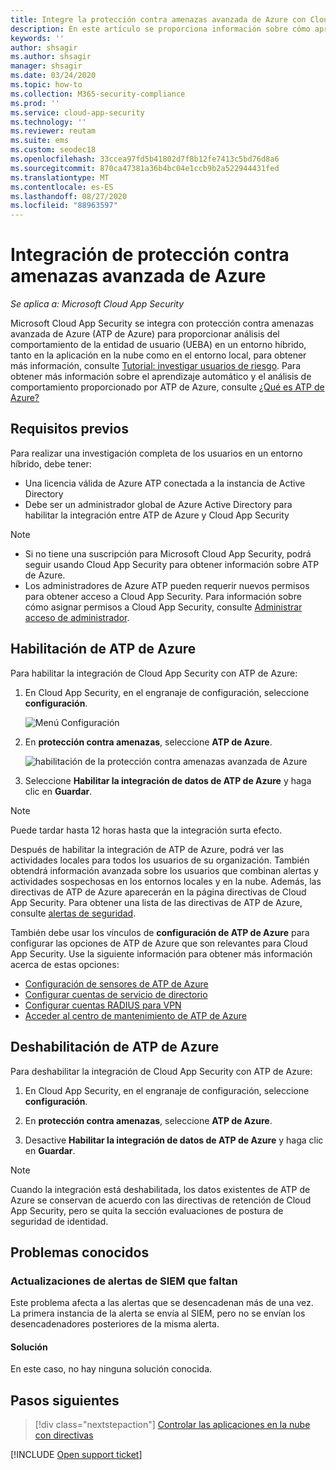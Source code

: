```yaml
---
title: Integre la protección contra amenazas avanzada de Azure con Cloud App Security
description: En este artículo se proporciona información sobre cómo aprovechar la información sobre protección contra amenazas avanzada de Azure en Cloud App Security para la detección de riesgos híbridas.
keywords: ''
author: shsagir
ms.author: shsagir
manager: shsagir
ms.date: 03/24/2020
ms.topic: how-to
ms.collection: M365-security-compliance
ms.prod: ''
ms.service: cloud-app-security
ms.technology: ''
ms.reviewer: reutam
ms.suite: ems
ms.custom: seodec18
ms.openlocfilehash: 33ccea97fd5b41802d7f8b12fe7413c5bd76d8a6
ms.sourcegitcommit: 870ca47381a36b4bc04e1ccb9b2a522944431fed
ms.translationtype: MT
ms.contentlocale: es-ES
ms.lasthandoff: 08/27/2020
ms.locfileid: "88963597"
---
```

# <a name="azure-advanced-threat-protection-integration"></a>Integración de protección contra amenazas avanzada de Azure

*Se aplica a: Microsoft Cloud App Security*

Microsoft Cloud App Security se integra con protección contra amenazas avanzada de Azure (ATP de Azure) para proporcionar análisis del comportamiento de la entidad de usuario (UEBA) en un entorno híbrido, tanto en la aplicación en la nube como en el entorno local, para obtener más información, consulte [Tutorial: investigar usuarios de riesgo](tutorial-ueba.md). Para obtener más información sobre el aprendizaje automático y el análisis de comportamiento proporcionado por ATP de Azure, consulte [¿Qué es ATP de Azure?](/azure-advanced-threat-protection/what-is-atp)

## <a name="prerequisites"></a>Requisitos previos

Para realizar una investigación completa de los usuarios en un entorno híbrido, debe tener:

- Una licencia válida de Azure ATP conectada a la instancia de Active Directory
- Debe ser un administrador global de Azure Active Directory para habilitar la integración entre ATP de Azure y Cloud App Security

> [!NOTE]
>
> - Si no tiene una suscripción para Microsoft Cloud App Security, podrá seguir usando Cloud App Security para obtener información sobre ATP de Azure.
> - Los administradores de Azure ATP pueden requerir nuevos permisos para obtener acceso a Cloud App Security. Para información sobre cómo asignar permisos a Cloud App Security, consulte [Administrar acceso de administrador](manage-admins.md).

## <a name="enable-azure-atp"></a>Habilitación de ATP de Azure

Para habilitar la integración de Cloud App Security con ATP de Azure:

1. En Cloud App Security, en el engranaje de configuración, seleccione **configuración**.

    ![Menú Configuración](media/azip-system-settings.png)

1. En **protección contra amenazas**, seleccione **ATP de Azure**.

    ![habilitación de la protección contra amenazas avanzada de Azure](media/aatp-integration.png)

1. Seleccione **Habilitar la integración de datos de ATP de Azure** y haga clic en **Guardar**.

> [!NOTE]
> Puede tardar hasta 12 horas hasta que la integración surta efecto.

Después de habilitar la integración de ATP de Azure, podrá ver las actividades locales para todos los usuarios de su organización. También obtendrá información avanzada sobre los usuarios que combinan alertas y actividades sospechosas en los entornos locales y en la nube. Además, las directivas de ATP de Azure aparecerán en la página directivas de Cloud App Security. Para obtener una lista de las directivas de ATP de Azure, consulte [alertas de seguridad](/azure-advanced-threat-protection/suspicious-activity-guide).

También debe usar los vínculos de **configuración de ATP de Azure** para configurar las opciones de ATP de Azure que son relevantes para Cloud App Security. Use la siguiente información para obtener más información acerca de estas opciones:

- [Configuración de sensores de ATP de Azure](/azure-advanced-threat-protection/install-atp-step5)
- [Configurar cuentas de servicio de directorio](/azure-advanced-threat-protection/install-atp-step2)
- [Configurar cuentas RADIUS para VPN](/azure-advanced-threat-protection/install-atp-step6-vpn)
- [Acceder al centro de mantenimiento de ATP de Azure](/azure-advanced-threat-protection/atp-health-center)

## <a name="disable-azure-atp"></a>Deshabilitación de ATP de Azure

Para deshabilitar la integración de Cloud App Security con ATP de Azure:

1. En Cloud App Security, en el engranaje de configuración, seleccione **configuración**.

1. En **protección contra amenazas**, seleccione **ATP de Azure**.

1. Desactive **Habilitar la integración de datos de ATP de Azure** y haga clic en **Guardar**.

> [!NOTE]
> Cuando la integración está deshabilitada, los datos existentes de ATP de Azure se conservan de acuerdo con las directivas de retención de Cloud App Security, pero se quita la sección evaluaciones de postura de seguridad de identidad.

## <a name="known-issues"></a>Problemas conocidos

### <a name="missing-siem-alert-updates"></a>Actualizaciones de alertas de SIEM que faltan

Este problema afecta a las alertas que se desencadenan más de una vez. La primera instancia de la alerta se envía al SIEM, pero no se envían los desencadenadores posteriores de la misma alerta.

#### <a name="resolution"></a>Solución

En este caso, no hay ninguna solución conocida.

## <a name="next-steps"></a>Pasos siguientes

> [!div class="nextstepaction"]
> [Controlar las aplicaciones en la nube con directivas](control-cloud-apps-with-policies.md)

[!INCLUDE [Open support ticket](includes/support.md)]
